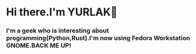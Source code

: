# Hi there.I'm YURLAK👋

### I'm a geek who is interesting about programming(Python,Rust).I'm now using Fedora Workstation GNOME.BACK ME UP!
